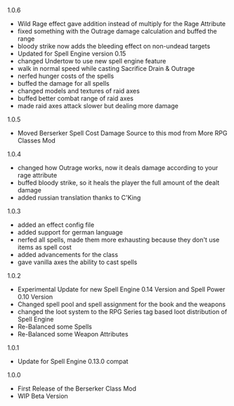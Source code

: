 1.0.6
- Wild Rage effect gave addition instead of multiply for the Rage Attribute
- fixed something with the Outrage damage calculation and buffed the range
- bloody strike now adds the bleeding effect on non-undead targets
- Updated for Spell Engine version 0.15
- changed Undertow to use new spell engine feature
- walk in normal speed while casting Sacrifice Drain & Outrage
- nerfed hunger costs of the spells
- buffed the damage for all spells
- changed models and textures of raid axes
- buffed better combat range of raid axes
- made raid axes attack slower but dealing more damage

1.0.5
- Moved Berserker Spell Cost Damage Source to this mod from More RPG Classes Mod

1.0.4
- changed how Outrage works, now it deals damage according to your rage attribute
- buffed bloody strike, so it heals the player the full amount of the dealt damage
- added russian translation thanks to C'King

1.0.3
- added an effect config file
- added support for german language
- nerfed all spells, made them more exhausting because they don't use items as spell cost
- added advancements for the class
- gave vanilla axes the ability to cast spells

1.0.2
- Experimental Update for new Spell Engine 0.14 Version and Spell Power 0.10 Version
- Changed spell pool and spell assignment for the book and the weapons
- changed the loot system to the RPG Series tag based loot distribution of Spell Engine
- Re-Balanced some Spells
- Re-Balanced some Weapon Attributes

1.0.1
- Update for Spell Engine 0.13.0 compat

1.0.0
- First Release of the Berserker Class Mod
- WIP Beta Version
